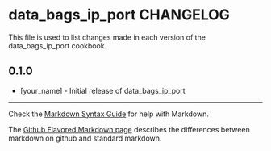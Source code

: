 data_bags_ip_port CHANGELOG
===========================

This file is used to list changes made in each version of the data_bags_ip_port cookbook.

0.1.0
-----
- [your_name] - Initial release of data_bags_ip_port

- - -
Check the [Markdown Syntax Guide](http://daringfireball.net/projects/markdown/syntax) for help with Markdown.

The [Github Flavored Markdown page](http://github.github.com/github-flavored-markdown/) describes the differences between markdown on github and standard markdown.
